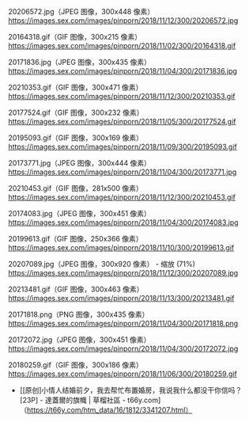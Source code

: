 20206572.jpg（JPEG 图像，300x448 像素）  https://images.sex.com/images/pinporn/2018/11/12/300/20206572.jpg

20164318.gif（GIF 图像，300x215 像素）  https://images.sex.com/images/pinporn/2018/11/02/300/20164318.gif

20171836.jpg（JPEG 图像，300x435 像素）  https://images.sex.com/images/pinporn/2018/11/04/300/20171836.jpg

20210353.gif（GIF 图像，300x471 像素）  https://images.sex.com/images/pinporn/2018/11/12/300/20210353.gif

20177524.gif（GIF 图像，300x232 像素）  https://images.sex.com/images/pinporn/2018/11/05/300/20177524.gif

20195093.gif（GIF 图像，300x169 像素）  https://images.sex.com/images/pinporn/2018/11/09/300/20195093.gif

20173771.jpg（JPEG 图像，300x444 像素）  https://images.sex.com/images/pinporn/2018/11/04/300/20173771.jpg

20210453.gif（GIF 图像，281x500 像素）  https://images.sex.com/images/pinporn/2018/11/12/300/20210453.gif

20174083.jpg（JPEG 图像，300x451 像素）  https://images.sex.com/images/pinporn/2018/11/04/300/20174083.jpg

20199613.gif（GIF 图像，250x366 像素）  https://images.sex.com/images/pinporn/2018/11/10/300/20199613.gif

20207089.jpg（JPEG 图像，300x920 像素） - 缩放 (71%)  https://images.sex.com/images/pinporn/2018/11/12/300/20207089.jpg

20213481.gif（GIF 图像，300x463 像素）  https://images.sex.com/images/pinporn/2018/11/13/300/20213481.gif

20171818.png（PNG 图像，300x435 像素）  https://images.sex.com/images/pinporn/2018/11/04/300/20171818.png

20172072.jpg（JPEG 图像，300x451 像素）  https://images.sex.com/images/pinporn/2018/11/04/300/20172072.jpg

20180259.gif（GIF 图像，300x186 像素）  https://images.sex.com/images/pinporn/2018/11/06/300/20180259.gif

- [[原创]小情人结婚前夕，我去帮忙布置婚房，我说我什么都没干你信吗？[23P] - 達蓋爾的旗幟 | 草榴社區 - t66y.com]（https://t66y.com/htm_data/16/1812/3341207.html）
